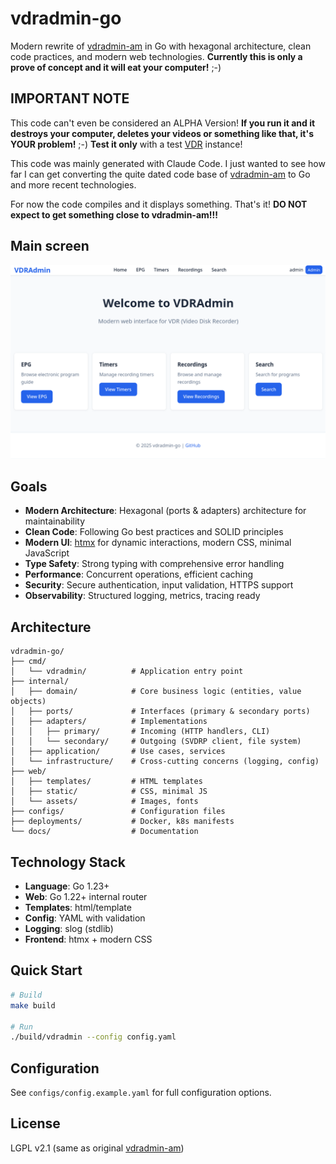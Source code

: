 # vdradmin-go

Modern rewrite of [vdradmin-am](http://andreas.vdr-developer.org/vdradmin-am/index.html) in Go with hexagonal architecture, clean code practices, and modern web technologies. **Currently this is only a prove of concept and it will eat your computer!** ;-)

## IMPORTANT NOTE

This code can't even be considered an ALPHA Version! **If you run it and it destroys your computer, deletes your videos or something like that, it's YOUR problem!** ;-) **Test it only** with a test [VDR](https://tvdr.de/) instance!

This code was mainly generated with Claude Code. I just wanted to see how far I can get converting the quite dated code base of [vdradmin-am](http://andreas.vdr-developer.org/vdradmin-am/index.html) to Go and more recent technologies.

For now the code compiles and it displays something. That's it! **DO NOT expect to get something close to vdradmin-am!!!**

## Main screen

![Alt text](screenshots/vdradmin-go_home.png)

## Goals

- **Modern Architecture**: Hexagonal (ports & adapters) architecture for maintainability
- **Clean Code**: Following Go best practices and SOLID principles
- **Modern UI**: [htmx](https://htmx.org/) for dynamic interactions, modern CSS, minimal JavaScript
- **Type Safety**: Strong typing with comprehensive error handling
- **Performance**: Concurrent operations, efficient caching
- **Security**: Secure authentication, input validation, HTTPS support
- **Observability**: Structured logging, metrics, tracing ready

## Architecture

```plain
vdradmin-go/
├── cmd/
│   └── vdradmin/          # Application entry point
├── internal/
│   ├── domain/            # Core business logic (entities, value objects)
│   ├── ports/             # Interfaces (primary & secondary ports)
│   ├── adapters/          # Implementations
│   │   ├── primary/       # Incoming (HTTP handlers, CLI)
│   │   └── secondary/     # Outgoing (SVDRP client, file system)
│   ├── application/       # Use cases, services
│   └── infrastructure/    # Cross-cutting concerns (logging, config)
├── web/
│   ├── templates/         # HTML templates
│   ├── static/            # CSS, minimal JS
│   └── assets/            # Images, fonts
├── configs/               # Configuration files
├── deployments/           # Docker, k8s manifests
└── docs/                  # Documentation
```

## Technology Stack

- **Language**: Go 1.23+
- **Web**: Go 1.22+ internal router
- **Templates**: html/template
- **Config**: YAML with validation
- **Logging**: slog (stdlib)
- **Frontend**: htmx + modern CSS

## Quick Start

```bash
# Build
make build

# Run
./build/vdradmin --config config.yaml
```

## Configuration

See `configs/config.example.yaml` for full configuration options.

## License

LGPL v2.1 (same as original [vdradmin-am](http://andreas.vdr-developer.org/vdradmin-am/index.html))

